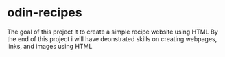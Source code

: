 # odin-recipes
The goal of this project it to create a simple recipe website using HTML
By the end of this project i will have deonstrated skills on creating webpages, links, and images using HTML

